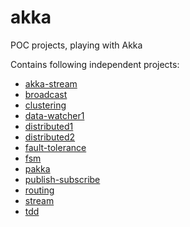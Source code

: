 # akka
POC projects, playing with Akka

Contains following independent projects:
  - [akka-stream](akka-stream/README.md)
  - [broadcast](broadcast/README.md)
  - [clustering](clustering/README.md)
  - [data-watcher1](data-watcher1/README.md)
  - [distributed1](distributed1/README.md)
  - [distributed2](distributed2/README.md)
  - [fault-tolerance](faultTolerance/README.md)
  - [fsm](fsm/README.md)
  - [pakka](pakka/README.md)
  - [publish-subscribe](publish-subscribe/README.md)
  - [routing](routing/README.md)
  - [stream](stream/README.md)
  - [tdd](tdd/README.md)